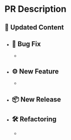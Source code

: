 # PR Description

## 📝 Updated Content

- 🐛 Bug Fix 
  - 
  - 
- ⚙️ New Feature 
  - 
  - 
- 📦 New Release
  - 
- 🛠 Refactoring
  - 
  - 
